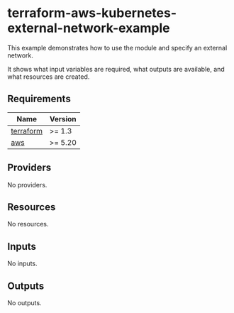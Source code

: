 <!-- BEGIN_TF_DOCS -->
# terraform-aws-kubernetes-external-network-example

This example demonstrates how to use the module and specify an external network. 

It shows what input variables are required, what outputs are available, and what resources are created.

## Requirements

| Name | Version |
|------|---------|
| <a name="requirement_terraform"></a> [terraform](#requirement\_terraform) | >= 1.3 |
| <a name="requirement_aws"></a> [aws](#requirement\_aws) | >= 5.20 |
## Providers

No providers.
## Resources

No resources.
## Inputs

No inputs.
## Outputs

No outputs.
<!-- END_TF_DOCS -->